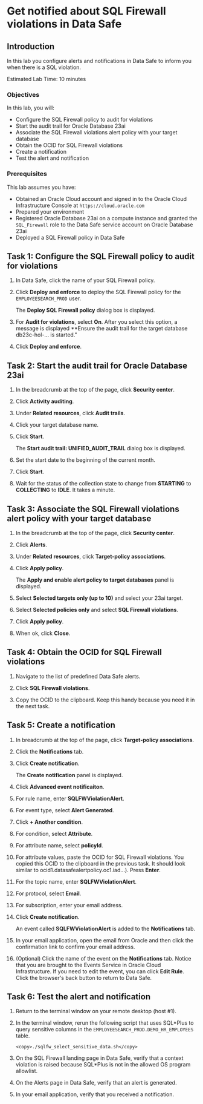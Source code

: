 # Get notified about SQL Firewall violations in Data Safe

## Introduction

In this lab you configure alerts and notifications in Data Safe to inform you when there is a SQL violation.

Estimated Lab Time: 10 minutes

### Objectives

In this lab, you will:

- Configure the SQL Firewall policy to audit for violations
- Start the audit trail for Oracle Database 23ai
- Associate the SQL Firewall violations alert policy with your target database
- Obtain the OCID for SQL Firewall violations
- Create a notification
- Test the alert and notification


### Prerequisites

This lab assumes you have:

- Obtained an Oracle Cloud account and signed in to the Oracle Cloud Infrastructure Console at `https://cloud.oracle.com`
- Prepared your environment
- Registered Oracle Database 23ai on a compute instance and granted the `SQL_Firewall` role to the Data Safe service account on Oracle Database 23ai
- Deployed a SQL Firewall policy in Data Safe


## Task 1: Configure the SQL Firewall policy to audit for violations

1. In Data Safe, click the name of your SQL Firewall policy.

2. Click **Deploy and enforce** to deploy the SQL Firewall policy for the `EMPLOYEESEARCH_PROD` user.

    The **Deploy SQL Firewall policy** dialog box is displayed.

3. For **Audit for violations**, select **On**. After you select this option, a message is displayed **Ensure the audit trail for the target database db23c-hol-... is started."
    
4. Click **Deploy and enforce**.


## Task 2: Start the audit trail for Oracle Database 23ai

1. In the breadcrumb at the top of the page, click **Security center**.

2. Click **Activity auditing**.

3. Under **Related resources**, click **Audit trails**.

4. Click your target database name.

5. Click **Start**. 

    The **Start audit trail: UNIFIED_AUDIT_TRAIL** dialog box is displayed.

6. Set the start date to the beginning of the current month.

7. Click **Start**.

8. Wait for the status of the collection state to change from **STARTING** to **COLLECTING** to **IDLE**. It takes a minute.


## Task 3: Associate the SQL Firewall violations alert policy with your target database

1. In the breadcrumb at the top of the page, click **Security center**.

2. Click **Alerts**.

3. Under **Related resources**, click **Target-policy associations**.

4. Click **Apply policy**. 

    The **Apply and enable alert policy to target databases** panel is displayed.

5. Select **Selected targets only (up to 10)** and select your 23ai target.

6. Select **Selected policies only** and select **SQL Firewall violations**.

7. Click **Apply policy**.

8. When ok, click **Close**.


## Task 4: Obtain the OCID for SQL Firewall violations

1. Navigate to the list of predefined Data Safe alerts. 

2. Click **SQL Firewall violations**.

3. Copy the OCID to the clipboard. Keep this handy because you need it in the next task.


## Task 5: Create a notification

1. In breadcrumb at the top of the page, click **Target-policy associations**. 

2. Click the **Notifications** tab.

3. Click **Create notification**.

    The **Create notification** panel is displayed.

4. Click **Advanced event notificaiton**.

5. For rule name, enter **SQLFWViolationAlert**. 

6. For event type, select **Alert Generated**.

7. Click **+ Another condition**.

8. For condition, select **Attribute**. 

9. For attribute name, select **policyId**.

10. For attribute values, paste the OCID for SQL Firewall violations. You copied this OCID to the clipboard in the previous task. It should look similar to ocid1.datasafealertpolicy.oc1.iad...). Press **Enter**.

11. For the topic name, enter **SQLFWViolationAlert**.

12. For protocol, select **Email**.

13. For subscription, enter your email address.

14. Click **Create notification**.

    An event called **SQLFWViolationAlert** is added to the **Notifications** tab.

15. In your email application, open the email from Oracle and then click the confirmation link to confirm your email address.

16. (Optional) Click the name of the event on the **Notifications** tab. Notice that you are brought to the Events Service in Oracle Cloud Infrastructure. If you need to edit the event, you can click **Edit Rule**. Click the browser's back button to return to Data Safe.


## Task 6: Test the alert and notification

1. Return to the terminal window on your remote desktop (host #1).

2. In the terminal window, rerun the following script that uses SQL*Plus to query sensitive columns in the `EMPLOYEESEARCH_PROD.DEMO_HR_EMPLOYEES` table.

    ```text
    <copy>./sqlfw_select_sensitive_data.sh</copy>
    ```

3. On the SQL Firewall landing page in Data Safe, verify that a context violation is raised because SQL*Plus is not in the allowed OS program allowlist.

4. On the Alerts page in Data Safe, verify that an alert is generated.

5. In your email application, verify that you received a notification.


